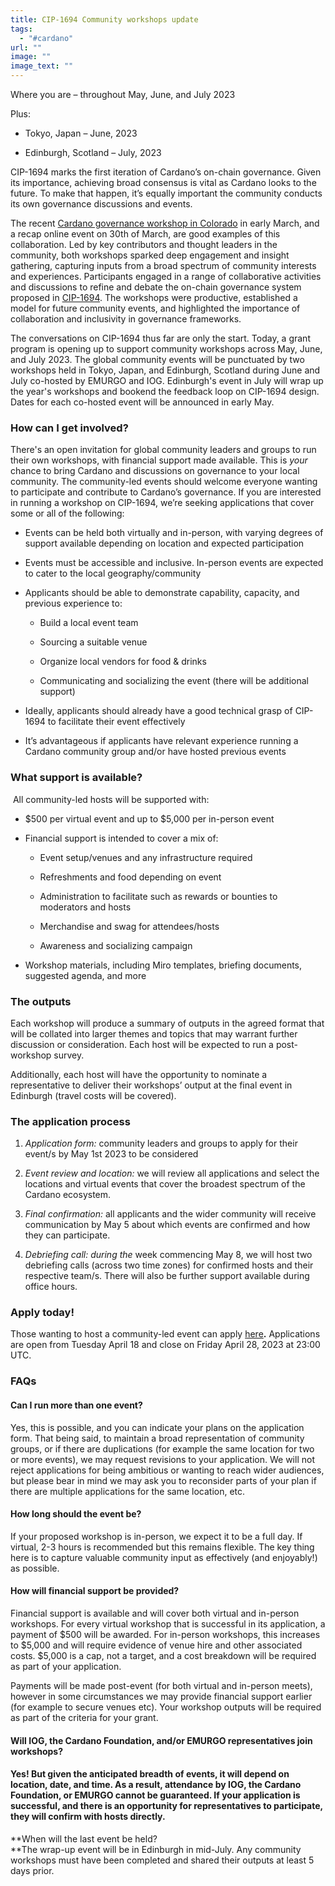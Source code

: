 ```yaml
---
title: CIP-1694 Community workshops update
tags:
  - "#cardano"
url: ""
image: ""
image_text: ""
---
```


Where you are – throughout May, June, and July 2023

Plus:

*   Tokyo, Japan – June, 2023 
    
*   Edinburgh, Scotland – July, 2023
    

CIP-1694 marks the first iteration of Cardano’s on-chain governance. Given its importance, achieving broad consensus is vital as Cardano looks to the future. To make that happen, it’s equally important the community conducts its own governance discussions and events. 

The recent [Cardano governance workshop in Colorado](https://www.essentialcardano.io/video/cip-1694-community-workshop) in early March, and a recap online event on 30th of March, are good examples of this collaboration. Led by key contributors and thought leaders in the community, both workshops sparked deep engagement and insight gathering, capturing inputs from a broad spectrum of community interests and experiences. Participants engaged in a range of collaborative activities and discussions to refine and debate the on-chain governance system proposed in [CIP-1694](https://github.com/JaredCorduan/CIPs/blob/voltaire-v1/CIP-1694/README.md). The workshops were productive, established a model for future community events, and highlighted the importance of collaboration and inclusivity in governance frameworks. 

The conversations on CIP-1694 thus far are only the start. Today, a grant program is opening up to support community workshops across May, June, and July 2023. The global community events will be punctuated by two workshops held in Tokyo, Japan, and Edinburgh, Scotland during June and July co-hosted by EMURGO and IOG. Edinburgh's event in July will wrap up the year's workshops and bookend the feedback loop on CIP-1694 design. Dates for each co-hosted event will be announced in early May.

### **How can I get involved?**

There's an open invitation for global community leaders and groups to run their own workshops, with financial support made available. This is _your_ chance to bring Cardano and discussions on governance to your local community. The community-led events should welcome everyone wanting to participate and contribute to Cardano’s governance. If you are interested in running a workshop on CIP-1694, we’re seeking applications that cover some or all of the following:

*   Events can be held both virtually and in-person, with varying degrees of support available depending on location and expected participation
    
*   Events must be accessible and inclusive. In-person events are expected to cater to the local geography/community 
    
*   Applicants should be able to demonstrate capability, capacity, and previous experience to:
    
    *   Build a local event team
        
    *   Sourcing a suitable venue
        
    *   Organize local vendors for food & drinks
        
    *   Communicating and socializing the event (there will be additional support)
        
*   Ideally, applicants should already have a good technical grasp of CIP-1694 to facilitate their event effectively 
    
*   It’s advantageous if applicants have relevant experience running a Cardano community group and/or have hosted previous events
    

### **What support is available?**

 All community-led hosts will be supported with:

*   $500 per virtual event and up to $5,000 per in-person event
    
*   Financial support is intended to cover a mix of:
    
    *   Event setup/venues and any infrastructure required
        
    *   Refreshments and food depending on event
        
    *   Administration to facilitate such as rewards or bounties to moderators and hosts
        
    *   Merchandise and swag for attendees/hosts
        
    *   Awareness and socializing campaign
        
*   Workshop materials, including Miro templates, briefing documents, suggested agenda, and more
    

### **The outputs**

Each workshop will produce a summary of outputs in the agreed format that will be collated into larger themes and topics that may warrant further discussion or consideration. Each host will be expected to run a post-workshop survey.

Additionally, each host will have the opportunity to nominate a representative to deliver their workshops’ output at the final event in Edinburgh (travel costs will be covered).

### **The application process**

1.  _Application form:_ community leaders and groups to apply for their event/s by May 1st 2023 to be considered 
    
2.  _Event review and location:_ we will review all applications and select the locations and virtual events that cover the broadest spectrum of the Cardano ecosystem. 
    
3.  _Final confirmation:_ all applicants and the wider community will receive communication by May 5 about which events are confirmed and how they can participate.
    
4.  _Debriefing call: during the_ week commencing May 8, we will host two debriefing calls (across two time zones) for confirmed hosts and their respective team/s. There will also be further support available during office hours.
    

### **Apply today!**

Those wanting to host a community-led event can apply [here](https://forms.gle/ZtGZW9aVHrHvHCRx6)**.** Applications are open from Tuesday April 18 and close on Friday April 28, 2023 at 23:00 UTC. 

### **FAQs**

#### **Can I run more than one event?**

Yes, this is possible, and you can indicate your plans on the application form. That being said, to maintain a broad representation of community groups, or if there are duplications (for example the same location for two or more events), we may request revisions to your application. We will not reject applications for being ambitious or wanting to reach wider audiences, but please bear in mind we may ask you to reconsider parts of your plan if there are multiple applications for the same location, etc.

#### **How long should the event be?**

If your proposed workshop is in-person, we expect it to be a full day. If virtual, 2-3 hours is recommended but this remains flexible. The key thing here is to capture valuable community input as effectively (and enjoyably!) as possible.

#### **How will financial support be provided?**

Financial support is available and will cover both virtual and in-person workshops. For every virtual workshop that is successful in its application, a payment of $500 will be awarded. For in-person workshops, this increases to $5,000 and will require evidence of venue hire and other associated costs. $5,000 is a cap, not a target, and a cost breakdown will be required as part of your application. 

Payments will be made post-event (for both virtual and in-person meets), however in some circumstances we may provide financial support earlier (for example to secure venues etc). Your workshop outputs will be required as part of the criteria for your grant.

#### **Will IOG, the Cardano Foundation, and/or EMURGO representatives join workshops?**

#### Yes! But given the anticipated breadth of events, it will depend on location, date, and time. As a result, attendance by IOG, the Cardano Foundation, or EMURGO cannot be guaranteed. If your application is successful, and there is an opportunity for representatives to participate, they will confirm with hosts directly.

\*\*When will the last event be held?  
\*\*The wrap-up event will be in Edinburgh in mid-July. Any community workshops must have been completed and shared their outputs at least 5 days prior.

